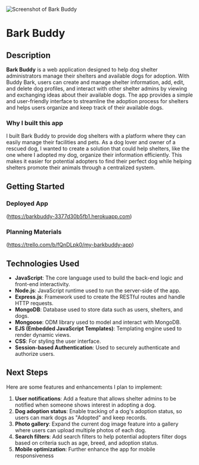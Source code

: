 ![Screenshot of Bark Buddy](public/images/logo-screenshot.png)

# Bark Buddy

## Description

**Bark Buddy** is a web application designed to help dog shelter administrators manage their shelters and available dogs for adoption. With Buddy Bark, users can create and manage shelter information, add, edit, and delete dog profiles, and interact with other shelter admins by viewing and exchanging ideas about their available dogs. The app provides a simple and user-friendly interface to streamline the adoption process for shelters and helps users organize and keep track of their available dogs.

### Why I built this app

I built Bark Buddy to provide dog shelters with a platform where they can easily manage their facilities and pets. As a dog lover and owner of a rescued dog, I wanted to create a solution that could help shelters, like the one where I adopted my dog, organize their information efficiently. This makes it easier for potential adopters to find their perfect dog while helping shelters promote their animals through a centralized system.

## Getting Started

### Deployed App

(https://barkbuddy-3377d30b5fb1.herokuapp.com)

### Planning Materials

(https://trello.com/b/fQnDLpk0/my-barkbuddy-app)

## Technologies Used

- **JavaScript**: The core language used to build the back-end logic and front-end interactivity.
- **Node.js**: JavaScript runtime used to run the server-side of the app.
- **Express.js**: Framework used to create the RESTful routes and handle HTTP requests.
- **MongoDB**: Database used to store data such as users, shelters, and dogs.
- **Mongoose**: ODM library used to model and interact with MongoDB.
- **EJS (Embedded JavaScript Templates)**: Templating engine used to render dynamic views.
- **CSS**: For styling the user interface.
- **Session-based Authentication**: Used to securely authenticate and authorize users.

## Next Steps

Here are some features and enhancements I plan to implement:

1. **User notifications**: Add a feature that allows shelter admins to be notified when someone shows interest in adopting a dog.
2. **Dog adoption status**: Enable tracking of a dog's adoption status, so users can mark dogs as "Adopted" and keep records.
3. **Photo gallery**: Expand the current dog image feature into a gallery where users can upload multiple photos of each dog.
4. **Search filters**: Add search filters to help potential adopters filter dogs based on criteria such as age, breed, and adoption status.
5. **Mobile optimization**: Further enhance the app for mobile responsiveness

